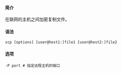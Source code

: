#### 简介

在联网的主机之间加密复制文件。

#### 语法

`scp [options] [user@host1:]file1 [user@host2:]file2`

#### 选项

```
-P port	# 指定远程主机的端口
```

